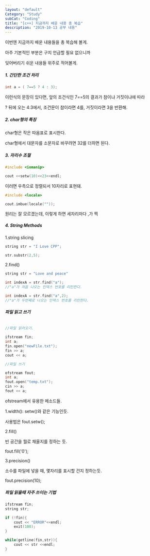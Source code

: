 ```yaml
---
layout: "default"
Category: "Study"
subCat: "Coding"
title: "[c++] 지금까지 배운 내용 총 복습"
description: "2019-10-13 공부 내용"
---
```


이번엔 지금까지 배운 내용들을 총 복습해 볼게.

아주 기본적인 부분은 구지 언급할 필요 없으니까

잊어버리기 쉬운 내용들 위주로 적어볼게.


##### 1. 간단한 조건 처리

~~~c++
int a = ( 7==5 ? 4 : 3);
~~~

이런식의 문장이 있다면, 앞의 조건식인 7==5의 결과가 참이냐 거짓이냐에 따라

? 뒤에 오는 4:3에서, 조건문이 참이라면 4를, 거짓이라면 3을 반환해.

##### 2. char형의 특징

char형은 작은 따옴표로 표시한다.

char형에서 대문자를 소문자로 바꾸려면 32를 더하면 된다.



##### 3. 자리수 조절

~~~c++
#include <iomanip>

cout <<setw(10)<<23<<endl;

~~~


이러면 우측으로 정렬되서 10자리로 표현돼.


~~~c++
#include <locale>

cout.imbue(locale(""));
~~~

원리는 잘 모르겠는데, 이렇게 하면 세자리마다 ,가 찍

##### 4. String Methods


1.string slicing

~~~c++
string str = "I Love CPP";

str.substr(2,5);
~~~

2.find()

~~~c++
string str = "Love and peace"

int indexA = str.find("a");
//"a"가 처음 나오는 인덱스 번호를 리턴한다.

int indexA = str.find("a",2);
//"a"가 두번째로 나오는 인덱스 번호를 리턴한다.
~~~


<h5>파일 읽고 쓰기 </h5>

~~~c++

//파일 읽어오기.

ifstream fin;
int a;
fin.open("newFile.txt");
fin >> a;
cout << a;

//파일 쓰기

ofstream fout;
int a;
fout.open("temp.txt");
cin >> a;
fout << a;

~~~

ofstream에서 유용한 메소드들.

1.width(): setw()와 같은 기능인듯.

사용법은 fout.setw();

2.fill()

빈 공간을 뭘로 채울지를 정하는 듯.

fout.fill('0');

3.precision()

소수를 파일에 넣을 때, 몇자리를 표시할 건지 정하는듯.

fout.precision(10);

<h5>파일 읽을때 자주 쓰이는 기법</h5>

~~~c++
ifstream fin;
string str;

if (!fin){
    cout << "ERROR"<<endl;
    exit(100);
}

while(getline(fin,str)){
    cout << str <<endl;
}

~~~

